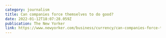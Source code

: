 ```yaml
---
category: journalism
title: Can companies force themselves to do good?
date: 2022-01-12T18:07:28.059Z
publication: The New Yorker
link: https://www.newyorker.com/business/currency/can-companies-force-themselves-to-do-good
---
```

